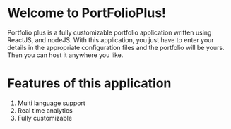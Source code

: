 # Welcome to PortFolioPlus!

Portfolio plus is a fully customizable portfolio application written using ReactJS, and nodeJS.
With this application, you just have to enter your details in the appropriate configuration files
and the portfolio will be yours.
Then you can host it anywhere you like.

# Features of this application

1. Multi language support
2. Real time analytics
3. Fully customizable
